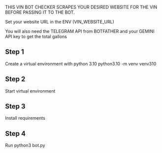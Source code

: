 THIS VIN BOT CHECKER SCRAPES YOUR DESIRED WEBSITE FOR THE VIN BEFORE PASSING IT TO THE BOT.

Set your website URL in the ENV (VIN_WEBSITE_URL)

You will also need the TELEGRAM API from BOTFATHER and your GEMINI API key to get the total gallons

Step 1
-------
Create a virtual environment with python 3.10
python3.10 -m venv venv310

Step 2
-------
Start virtual environment

Step 3
--------
Install requirements

Step 4
--------
Run python3 bot.py

